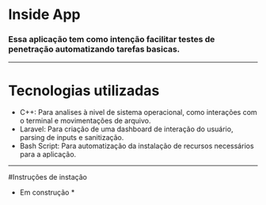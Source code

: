 # Inside App
### Essa aplicação tem como intenção facilitar testes de penetração automatizando tarefas basicas.

---
# Tecnologias utilizadas

* C++: Para analises à nivel de sistema operacional, como interações com o terminal e movimentações de arquivo.
* Laravel: Para criação de uma dashboard de interação do usuário, parsing de inputs e sanitização.
* Bash Script: Para automatização da instalação de recursos necessários para a aplicação.

---
#Instruções de instação

* Em construção *
